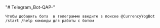 "# Telegram_Bot-QAP-" 

	Чтобы добавить бота  в телеграмме введите в поиске @CurrencyYogBot 
	/start /help команды для работы с ботом
